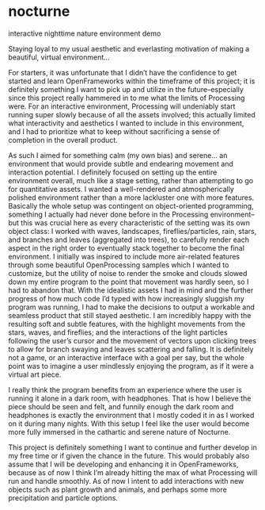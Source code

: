 # nocturne
interactive nighttime nature environment demo

Staying loyal to my usual aesthetic and everlasting motivation of making a beautiful, virtual environment… 

For starters, it was unfortunate that I didn’t have the confidence to get started and learn OpenFrameworks 
within the timeframe of this project; it is definitely something I want to pick up and utilize in the future–especially 
since this project really hammered in to me what the limits of Processing were. For an interactive environment, Processing will 
undeniably start running super slowly because of all the assets involved; this actually limited what interactivity and aesthetics 
I wanted to include in this environment, and I had to prioritize what to keep without sacrificing a sense of completion in the 
overall product.

As such I aimed for something calm (my own bias) and serene… an environment that would provide subtle and endearing movement and 
interaction potential. I definitely focused on setting up the entire environment overall, much like a stage setting, rather than 
attempting to go for quantitative assets. I wanted a well-rendered and atmospherically polished environment rather than a more 
lackluster one with more features. Basically the whole setup was contingent on object-oriented programming, something I actually 
had never done before in the Processing environment–but this was crucial here as every characteristic of the setting was its 
own object class: I worked with waves, landscapes, fireflies/particles, rain, stars, and branches and leaves (aggregated into trees), 
to carefully render each aspect in the right order to eventually stack together to become the final environment. I initially was 
inspired to include more air-related features through some beautiful OpenProcessing samples which I wanted to customize, but the 
utility of noise to render the smoke and clouds slowed down my entire program to the point that movement was hardly seen, so I had 
to abandon that. With the idealistic assets I had in mind and the further progress of how much code I’d typed with how increasingly 
sluggish my program was running, I had to make the decisions to output a workable and seamless product that still stayed aesthetic. 
I am incredibly happy with the resulting soft and subtle features, with the highlight movements from the stars, waves, and fireflies; 
and the interactions of the light particles following the user’s cursor and the movement of vectors upon clicking trees to allow for 
branch swaying and leaves scattering and falling. It is definitely not a game, or an interactive interface with a goal per say, but 
the whole point was to imagine a user mindlessly enjoying the program, as if it were a virtual art piece.

I really think the program benefits from an experience where the user is running it alone in a dark room, with headphones. 
That is how I believe the piece should be seen and felt, and funnily enough the dark room and headphones is exactly the 
environment that I mostly coded it in as I worked on it during many nights. With this setup I feel like the user would become more 
fully immersed in the cathartic and serene nature of Nocturne.

This project is definitely something I want to continue and further develop in my free time or if given the chance in the future. 
This would probably also assume that I will be developing and enhancing it in OpenFrameworks, because as of now I think I’m already 
hitting the max of what Processing will run and handle smoothly. As of now I intent to add interactions with new objects such as 
plant growth and animals, and perhaps some more precipitation and particle options.

